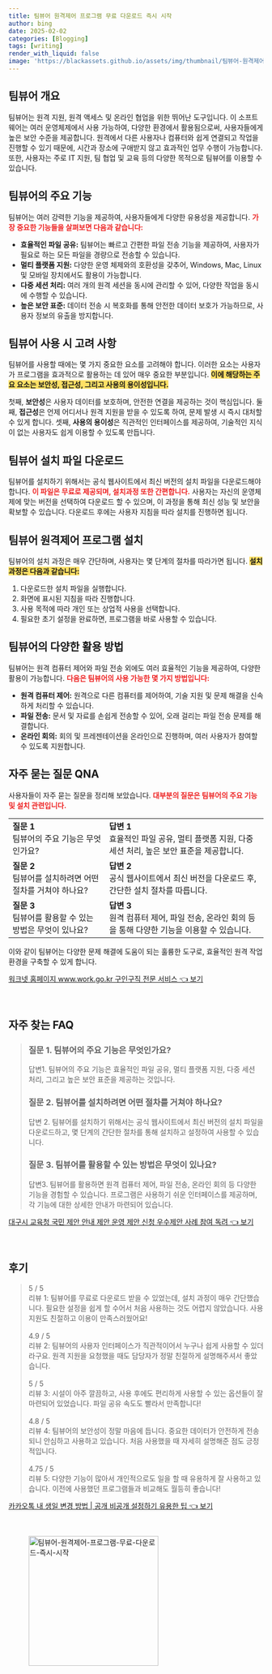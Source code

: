```yaml
---
title: 팀뷰어 원격제어 프로그램 무료 다운로드 즉시 시작
author: bing
date: 2025-02-02
categories: [Blogging]
tags: [writing]
render_with_liquid: false
image: 'https://blackassets.github.io/assets/img/thumbnail/팀뷰어-원격제어-프로그램-무료-다운로드-즉시-시작.webp'
---
```



<h2 id='팀뷰어 개요'>팀뷰어 개요</h2>

<p>팀뷰어는 원격 지원, 원격 액세스 및 온라인 협업을 위한 뛰어난 도구입니다. 이 소프트웨어는 여러 운영체제에서 사용 가능하여, 다양한 환경에서 활용됨으로써, 사용자들에게 높은 보안 수준을 제공합니다. 원격에서 다른 사용자나 컴퓨터와 쉽게 연결되고 작업을 진행할 수 있기 때문에, 시간과 장소에 구애받지 않고 효과적인 업무 수행이 가능합니다. 또한, 사용자는 주로 IT 지원, 팀 협업 및 교육 등의 다양한 목적으로 팀뷰어를 이용할 수 있습니다.</p>

<h2 id='팀뷰어의 주요 기능'>팀뷰어의 주요 기능</h2>

<p>팀뷰어는 여러 강력한 기능을 제공하여, 사용자들에게 다양한 유용성을 제공합니다. <b><span style="color: #ee2323;">가장 중요한 기능들을 살펴보면 다음과 같습니다:</span></b></p>

<ul>
    <li><b>효율적인 파일 공유:</b> 팀뷰어는 빠르고 간편한 파일 전송 기능을 제공하여, 사용자가 필요로 하는 모든 파일을 경량으로 전송할 수 있습니다.</li>
    <li><b>멀티 플랫폼 지원:</b> 다양한 운영 체제와의 호환성을 갖추어, Windows, Mac, Linux 및 모바일 장치에서도 활용이 가능합니다.</li>
    <li><b>다중 세션 처리:</b> 여러 개의 원격 세션을 동시에 관리할 수 있어, 다양한 작업을 동시에 수행할 수 있습니다.</li>
    <li><b>높은 보안 표준:</b> 데이터 전송 시 복호화를 통해 안전한 데이터 보호가 가능하므로, 사용자 정보의 유출을 방지합니다.</li>
</ul>

<h2 id='팀뷰어 사용 시 고려 사항'>팀뷰어 사용 시 고려 사항</h2>

<p>팀뷰어를 사용할 때에는 몇 가지 중요한 요소를 고려해야 합니다. 이러한 요소는 사용자가 프로그램을 효과적으로 활용하는 데 있어 매우 중요한 부분입니다. <b><span style="background-color: #ffe066;">이에 해당하는 주요 요소는 보안성, 접근성, 그리고 사용의 용이성입니다.</span></b></p>

<p>첫째, <b>보안성</b>은 사용자 데이터를 보호하며, 안전한 연결을 제공하는 것이 핵심입니다. 둘째, <b>접근성</b>은 언제 어디서나 원격 지원을 받을 수 있도록 하여, 문제 발생 시 즉시 대처할 수 있게 합니다. 셋째, <b>사용의 용이성</b>은 직관적인 인터페이스를 제공하여, 기술적인 지식이 없는 사용자도 쉽게 이용할 수 있도록 만듭니다.</p>

<h2 id='팀뷰어 설치 파일 다운로드'>팀뷰어 설치 파일 다운로드</h2>

<p>팀뷰어를 설치하기 위해서는 공식 웹사이트에서 최신 버전의 설치 파일을 다운로드해야 합니다. <b><span style="color: #ee2323;">이 파일은 무료로 제공되며, 설치과정 또한 간편합니다.</span></b> 사용자는 자신의 운영체제에 맞는 버전을 선택하여 다운로드 할 수 있으며, 이 과정을 통해 최신 성능 및 보안을 확보할 수 있습니다. 다운로드 후에는 사용자 지침을 따라 설치를 진행하면 됩니다.</p>

<h2 id='팀뷰어 원격제어 프로그램 설치'>팀뷰어 원격제어 프로그램 설치</h2>

<p>팀뷰어의 설치 과정은 매우 간단하며, 사용자는 몇 단계의 절차를 따라가면 됩니다. <b><span style="background-color: #ffe066;">설치 과정은 다음과 같습니다:</span></b></p>

<ol>
    <li>다운로드한 설치 파일을 실행합니다.</li>
    <li>화면에 표시된 지침을 따라 진행합니다.</li>
    <li>사용 목적에 따라 개인 또는 상업적 사용을 선택합니다.</li>
    <li>필요한 초기 설정을 완료하면, 프로그램을 바로 사용할 수 있습니다.</li>
</ol>

<h2 id='팀뷰어의 다양한 활용 방법'>팀뷰어의 다양한 활용 방법</h2>

<p>팀뷰어는 원격 컴퓨터 제어와 파일 전송 외에도 여러 효율적인 기능을 제공하여, 다양한 활용이 가능합니다. <b><span style="color: #ee2323;">다음은 팀뷰어의 사용 가능한 몇 가지 방법입니다:</span></b></p>

<ul>
    <li><b>원격 컴퓨터 제어:</b> 원격으로 다른 컴퓨터를 제어하여, 기술 지원 및 문제 해결을 신속하게 처리할 수 있습니다.</li>
    <li><b>파일 전송:</b> 문서 및 자료를 손쉽게 전송할 수 있어, 오래 걸리는 파일 전송 문제를 해결합니다.</li>
    <li><b>온라인 회의:</b> 회의 및 프레젠테이션을 온라인으로 진행하며, 여러 사용자가 참여할 수 있도록 지원합니다.</li>
</ul>

<h2 id='자주 묻는 질문 QNA'>자주 묻는 질문 QNA</h2>

<p>사용자들이 자주 묻는 질문을 정리해 보았습니다. <b><span style="color: #ee2323;">대부분의 질문은 팀뷰어의 주요 기능 및 설치 관련입니다.</span></b></p>

<table>
    <tr>
        <td><b>질문 1</b><br>팀뷰어의 주요 기능은 무엇인가요?</td>
        <td><b>답변 1</b><br>효율적인 파일 공유, 멀티 플랫폼 지원, 다중 세션 처리, 높은 보안 표준을 제공합니다.</td>
    </tr>
    <tr>
        <td><b>질문 2</b><br>팀뷰어를 설치하려면 어떤 절차를 거쳐야 하나요?</td>
        <td><b>답변 2</b><br>공식 웹사이트에서 최신 버전을 다운로드 후, 간단한 설치 절차를 따릅니다.</td>
    </tr>
    <tr>
        <td><b>질문 3</b><br>팀뷰어를 활용할 수 있는 방법은 무엇이 있나요?</td>
        <td><b>답변 3</b><br>원격 컴퓨터 제어, 파일 전송, 온라인 회의 등을 통해 다양한 기능을 이용할 수 있습니다.</td>
    </tr>
</table>

<p>이와 같이 팀뷰어는 다양한 문제 해결에 도움이 되는 훌륭한 도구로, 효율적인 원격 작업 환경을 구축할 수 있게 합니다.</p>


<p><a class="click-button" title="워크넷 홈페이지 www.work.go.kr 구인구직 전문 서비스" href="https://blackassets.github.io/posts/%EC%9B%8C%ED%81%AC%EB%84%B7-%ED%99%88%ED%8E%98%EC%9D%B4%EC%A7%80-www.work.go.kr-%EA%B5%AC%EC%9D%B8%EA%B5%AC%EC%A7%81-%EC%A0%84%EB%AC%B8-%EC%84%9C%EB%B9%84%EC%8A%A4/" rel="dofollow">워크넷 홈페이지 www.work.go.kr 구인구직 전문 서비스 👈 보기</a></p><br>
<h2 id='자주_찾는_FAQ'>자주 찾는 FAQ</h2>
<div itemscope="" itemtype="https://schema.org/FAQPage"> 
<blockquote> 
<div itemscope="" itemprop="mainEntity" itemtype="https://schema.org/Question"> 
<h3 itemprop="name">질문 1. 팀뷰어의 주요 기능은 무엇인가요?</h3> 
<div itemscope="" itemprop="acceptedAnswer" itemtype="https://schema.org/Answer"> 
<span itemprop="text"> 
<p>답변1. 팀뷰어의 주요 기능은 효율적인 파일 공유, 멀티 플랫폼 지원, 다중 세션 처리, 그리고 높은 보안 표준을 제공하는 것입니다.</p> 
</span> 
</div> 
</div> 
<div itemscope="" itemprop="mainEntity" itemtype="https://schema.org/Question"> 
<h3 itemprop="name">질문 2. 팀뷰어를 설치하려면 어떤 절차를 거쳐야 하나요?</h3> 
<div itemscope="" itemprop="acceptedAnswer" itemtype="https://schema.org/Answer"> 
<span itemprop="text"> 
<p>답변 2. 팀뷰어를 설치하기 위해서는 공식 웹사이트에서 최신 버전의 설치 파일을 다운로드하고, 몇 단계의 간단한 절차를 통해 설치하고 설정하여 사용할 수 있습니다.</p> 
</span> 
</div> 
</div> 
<div itemscope="" itemprop="mainEntity" itemtype="https://schema.org/Question"> 
<h3 itemprop="name">질문 3. 팀뷰어를 활용할 수 있는 방법은 무엇이 있나요?</h3> 
<div itemscope="" itemprop="acceptedAnswer" itemtype="https://schema.org/Answer"> 
<span itemprop="text"> 
<p>답변3. 팀뷰어를 활용하면 원격 컴퓨터 제어, 파일 전송, 온라인 회의 등 다양한 기능을 경험할 수 있습니다. 프로그램은 사용하기 쉬운 인터페이스를 제공하며, 각 기능에 대한 상세한 안내가 마련되어 있습니다.</p> 
</span> 
</div> 
</div> 
</blockquote> 
</div>
<p><a class="click-button" title="대구시 교육청 국민 제안 안내 제안 운영 제안 신청 우수제안 사례 참여 독려" href="https://blackassets.github.io/posts/%EB%8C%80%EA%B5%AC%EC%8B%9C-%EA%B5%90%EC%9C%A1%EC%B2%AD-%EA%B5%AD%EB%AF%BC-%EC%A0%9C%EC%95%88-%EC%95%88%EB%82%B4-%EC%A0%9C%EC%95%88-%EC%9A%B4%EC%98%81-%EC%A0%9C%EC%95%88-%EC%8B%A0%EC%B2%AD-%EC%9A%B0%EC%88%98%EC%A0%9C%EC%95%88-%EC%82%AC%EB%A1%80-%EC%B0%B8%EC%97%AC-%EB%8F%85%EB%A0%A4/" rel="dofollow">대구시 교육청 국민 제안 안내 제안 운영 제안 신청 우수제안 사례 참여 독려 👈 보기</a></p><br>
<h2 id='후기'>후기</h2>
<div itemscope itemtype="https://schema.org/Product">
  <blockquote>
  <div itemprop="review" itemscope itemtype="https://schema.org/Review">
      <div itemprop="reviewRating" itemscope itemtype="https://schema.org/Rating"> <span itemprop="ratingValue">5</span> / <span itemprop="bestRating">5</span> </div>
      <span itemprop="reviewBody">리뷰 1: 팀뷰어를 무료로 다운로드 받을 수 있었는데, 설치 과정이 매우 간단했습니다. 필요한 설정을 쉽게 할 수어서 처음 사용하는 것도 어렵지 않았습니다. 사용 지원도 친절하고 이용이 만족스러웠어요!</span>
  </div>
  <br>
  <div itemprop="review" itemscope itemtype="https://schema.org/Review">
      <div itemprop="reviewRating" itemscope itemtype="https://schema.org/Rating"> <span itemprop="ratingValue">4.9</span> / <span itemprop="bestRating">5</span> </div>
      <span itemprop="reviewBody">리뷰 2: 팀뷰어의 사용자 인터페이스가 직관적이어서 누구나 쉽게 사용할 수 있더라구요. 원격 지원을 요청했을 때도 담당자가 정말 친절하게 설명해주셔서 좋았습니다.</span>
  </div>
  <br>
  <div itemprop="review" itemscope itemtype="https://schema.org/Review">
      <div itemprop="reviewRating" itemscope itemtype="https://schema.org/Rating"> <span itemprop="ratingValue">5</span> / <span itemprop="bestRating">5</span> </div>
      <span itemprop="reviewBody">리뷰 3: 시설이 아주 깔끔하고, 사용 후에도 편리하게 사용할 수 있는 옵션들이 잘 마련되어 있었습니다. 파일 공유 속도도 빨라서 만족합니다!</span>
  </div>
  <br>
  <div itemprop="review" itemscope itemtype="https://schema.org/Review">
      <div itemprop="reviewRating" itemscope itemtype="https://schema.org/Rating"> <span itemprop="ratingValue">4.8</span> / <span itemprop="bestRating">5</span> </div>
      <span itemprop="reviewBody">리뷰 4: 팀뷰어의 보안성이 정말 마음에 듭니다. 중요한 데이터가 안전하게 전송되니 안심하고 사용하고 있습니다. 처음 사용했을 때 자세히 설명해준 점도 긍정적입니다.</span>
  </div>
  <br>
  <div itemprop="review" itemscope itemtype="https://schema.org/Review">
      <div itemprop="reviewRating" itemscope itemtype="https://schema.org/Rating"> <span itemprop="ratingValue">4.75</span> / <span itemprop="bestRating">5</span> </div>
      <span itemprop="reviewBody">리뷰 5: 다양한 기능이 많아서 개인적으로도 일을 할 때 유용하게 잘 사용하고 있습니다. 이전에 사용했던 프로그램들과 비교해도 월등히 좋습니다!</span>
  </div>
  </blockquote>
</div>
<p><a class="click-button" title="카카오톡 내 생일 변경 방법 | 공개 비공개 설정하기 유용한 팁" href="https://blackassets.github.io/posts/%EC%B9%B4%EC%B9%B4%EC%98%A4%ED%86%A1-%EB%82%B4-%EC%83%9D%EC%9D%BC-%EB%B3%80%EA%B2%BD-%EB%B0%A9%EB%B2%95-%EA%B3%B5%EA%B0%9C-%EB%B9%84%EA%B3%B5%EA%B0%9C-%EC%84%A4%EC%A0%95%ED%95%98%EA%B8%B0-%EC%9C%A0%EC%9A%A9%ED%95%9C-%ED%8C%81/" rel="dofollow">카카오톡 내 생일 변경 방법 | 공개 비공개 설정하기 유용한 팁 👈 보기</a></p><br>
<figure class="image"><img src="https://blackassets.github.io/assets/img/thumbnail/팀뷰어-원격제어-프로그램-무료-다운로드-즉시-시작.webp" alt="팀뷰어-원격제어-프로그램-무료-다운로드-즉시-시작" width="256" height="256"></figure>